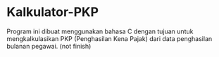 # Kalkulator-PKP
Program ini dibuat menggunakan bahasa C dengan tujuan untuk mengkalkulasikan PKP (Penghasilan Kena Pajak) dari data penghasilan bulanan pegawai. (not finish)
